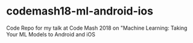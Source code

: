 # codemash18-ml-android-ios
Code Repo for my talk at Code Mash 2018 on "Machine Learning: Taking Your ML Models to Android and iOS
